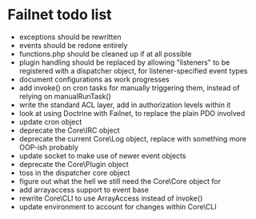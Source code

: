 # Failnet todo list

* exceptions should be rewritten
* events should be redone entirely
* functions.php should be cleaned up if at all possible
* plugin handling should be replaced by allowing "listeners" to be registered with a dispatcher object, for listener-specified event types
* document configurations as work progresses
* add invoke() on cron tasks for manually triggering them, instead of relying on manualRunTask()
* write the standard ACL layer, add in authorization levels within it
* look at using Doctrine with Failnet, to replace the plain PDO involved
* update cron object
* deprecate the Core\IRC object
* deprecate the current Core\Log object, replace with something more OOP-ish probably
* update socket to make use of newer event objects
* deprecate the Core\Plugin object
* toss in the dispatcher core object
* figure out what the hell we still need the Core\Core object for
* add arrayaccess support to event base
* rewrite Core\CLI to use ArrayAccess instead of invoke()
* update environment to account for changes within Core\CLI

